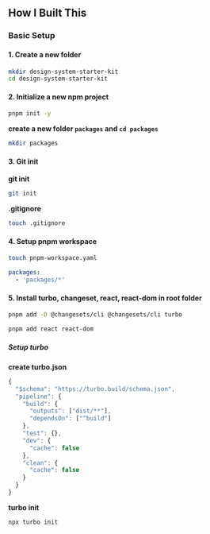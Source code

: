 ## How I Built This

### Basic Setup

#### 1. Create a new folder

```bash
mkdir design-system-starter-kit
cd design-system-starter-kit
```

#### 2. Initialize a new npm project

```bash
pnpm init -y
```

**create a new folder `packages` and `cd packages`**

```bash
mkdir packages
```

#### 3. Git init

**git init**

```bash
git init
```

**.gitignore**

```bash
touch .gitignore
```

#### 4. Setup pnpm workspace

```bash
touch pnpm-workspace.yaml
```

```yaml
packages:
  - 'packages/*'
```

#### 5. Install turbo, changeset, react, react-dom in root folder

```bash
pnpm add -D @changesets/cli @changesets/cli turbo
```

```bash
pnpm add react react-dom
```

##### Setup turbo

**create turbo.json**

```js
{
  "$schema": "https://turbo.build/schema.json",
  "pipeline": {
    "build": {
      "outputs": ["dist/**"],
      "dependsOn": ["^build"]
    },
    "test": {},
    "dev": {
      "cache": false
    },
    "clean": {
      "cache": false
    }
  }
}
```

**turbo init**

```bash
npx turbo init
```

